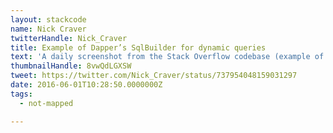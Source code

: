 ```yaml
---
layout: stackcode
name: Nick Craver
twitterHandle: Nick_Craver
title: Example of Dapper’s SqlBuilder for dynamic queries
text: 'A daily screenshot from the Stack Overflow codebase (example of Dapper’s SqlBuilder for dynamic queries). '
thumbnailHandle: 8vwQdLGXSW
tweet: https://twitter.com/Nick_Craver/status/737954048159031297
date: 2016-06-01T10:28:50.0000000Z
tags:
  - not-mapped

---
```

